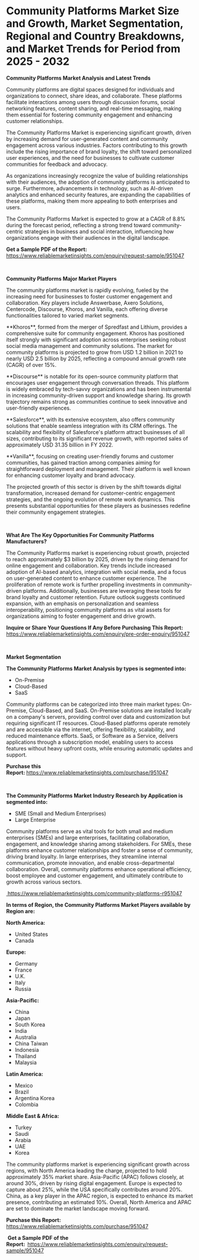<p><h1>Community Platforms Market Size and Growth, Market Segmentation, Regional and Country Breakdowns, and Market Trends for Period from 2025 -  2032</h1></p><p><strong>Community Platforms Market Analysis and Latest Trends</strong></p>
<p><p>Community platforms are digital spaces designed for individuals and organizations to connect, share ideas, and collaborate. These platforms facilitate interactions among users through discussion forums, social networking features, content sharing, and real-time messaging, making them essential for fostering community engagement and enhancing customer relationships.</p><p>The Community Platforms Market is experiencing significant growth, driven by increasing demand for user-generated content and community engagement across various industries. Factors contributing to this growth include the rising importance of brand loyalty, the shift toward personalized user experiences, and the need for businesses to cultivate customer communities for feedback and advocacy. </p><p>As organizations increasingly recognize the value of building relationships with their audiences, the adoption of community platforms is anticipated to surge. Furthermore, advancements in technology, such as AI-driven analytics and enhanced security features, are expanding the capabilities of these platforms, making them more appealing to both enterprises and users.</p><p>The Community Platforms Market is expected to grow at a CAGR of 8.8% during the forecast period, reflecting a strong trend toward community-centric strategies in business and social interaction, influencing how organizations engage with their audiences in the digital landscape.</p></p>
<p><strong>Get a Sample PDF of the Report:&nbsp;</strong> <a href="https://www.reliablemarketinsights.com/enquiry/request-sample/951047?utm_campaign=2639&utm_medium=2&utm_source=Github&utm_content=ia&utm_term=18042025&utm_id=community-platforms">https://www.reliablemarketinsights.com/enquiry/request-sample/951047</a></p>
<p>&nbsp;</p>
<p><strong>Community Platforms Major Market Players</strong></p>
<p><p>The community platforms market is rapidly evolving, fueled by the increasing need for businesses to foster customer engagement and collaboration. Key players include Answerbase, Axero Solutions, Centercode, Discourse, Khoros, and Vanilla, each offering diverse functionalities tailored to varied market segments. </p><p>**Khoros**, formed from the merger of Spredfast and Lithium, provides a comprehensive suite for community engagement. Khoros has positioned itself strongly with significant adoption across enterprises seeking robust social media management and community solutions. The market for community platforms is projected to grow from USD 1.2 billion in 2021 to nearly USD 2.5 billion by 2025, reflecting a compound annual growth rate (CAGR) of over 15%. </p><p>**Discourse** is notable for its open-source community platform that encourages user engagement through conversation threads. This platform is widely embraced by tech-savvy organizations and has been instrumental in increasing community-driven support and knowledge sharing. Its growth trajectory remains strong as communities continue to seek innovative and user-friendly experiences.</p><p>**Salesforce**, with its extensive ecosystem, also offers community solutions that enable seamless integration with its CRM offerings. The scalability and flexibility of Salesforce's platform attract businesses of all sizes, contributing to its significant revenue growth, with reported sales of approximately USD 31.35 billion in FY 2022.</p><p>**Vanilla**, focusing on creating user-friendly forums and customer communities, has gained traction among companies aiming for straightforward deployment and management. Their platform is well known for enhancing customer loyalty and brand advocacy.</p><p>The projected growth of this sector is driven by the shift towards digital transformation, increased demand for customer-centric engagement strategies, and the ongoing evolution of remote work dynamics. This presents substantial opportunities for these players as businesses redefine their community engagement strategies.</p></p>
<p>&nbsp;</p>
<p><strong>What Are The Key Opportunities For Community Platforms Manufacturers?</strong></p>
<p><p>The Community Platforms market is experiencing robust growth, projected to reach approximately $3 billion by 2025, driven by the rising demand for online engagement and collaboration. Key trends include increased adoption of AI-based analytics, integration with social media, and a focus on user-generated content to enhance customer experience. The proliferation of remote work is further propelling investments in community-driven platforms. Additionally, businesses are leveraging these tools for brand loyalty and customer retention. Future outlook suggests continued expansion, with an emphasis on personalization and seamless interoperability, positioning community platforms as vital assets for organizations aiming to foster engagement and drive growth.</p></p>
<p><strong>Inquire or Share Your Questions If Any Before Purchasing This Report:</strong> <a href="https://www.reliablemarketinsights.com/enquiry/pre-order-enquiry/951047?utm_campaign=2639&utm_medium=2&utm_source=Github&utm_content=ia&utm_term=18042025&utm_id=community-platforms">https://www.reliablemarketinsights.com/enquiry/pre-order-enquiry/951047</a></p>
<p>&nbsp;</p>
<p><strong>Market Segmentation</strong></p>
<p><strong>The Community Platforms Market Analysis by types is segmented into:</strong></p>
<p><ul><li>On-Premise</li><li>Cloud-Based</li><li>SaaS</li></ul></p>
<p><p>Community platforms can be categorized into three main market types: On-Premise, Cloud-Based, and SaaS. On-Premise solutions are installed locally on a company's servers, providing control over data and customization but requiring significant IT resources. Cloud-Based platforms operate remotely and are accessible via the internet, offering flexibility, scalability, and reduced maintenance efforts. SaaS, or Software as a Service, delivers applications through a subscription model, enabling users to access features without heavy upfront costs, while ensuring automatic updates and support.</p></p>
<p><strong>Purchase this Report:&nbsp;</strong><a href="https://www.reliablemarketinsights.com/purchase/951047?utm_campaign=2639&utm_medium=2&utm_source=Github&utm_content=ia&utm_term=18042025&utm_id=community-platforms">https://www.reliablemarketinsights.com/purchase/951047</a></p>
<p>&nbsp;</p>
<p><strong>The Community Platforms Market Industry Research by Application is segmented into:</strong></p>
<p><ul><li>SME (Small and Medium Enterprises)</li><li>Large Enterprise</li></ul></p>
<p><p>Community platforms serve as vital tools for both small and medium enterprises (SMEs) and large enterprises, facilitating collaboration, engagement, and knowledge sharing among stakeholders. For SMEs, these platforms enhance customer relationships and foster a sense of community, driving brand loyalty. In large enterprises, they streamline internal communication, promote innovation, and enable cross-departmental collaboration. Overall, community platforms enhance operational efficiency, boost employee and customer engagement, and ultimately contribute to growth across various sectors.</p></p>
<p><a href="https://www.reliablemarketinsights.com/community-platforms-r951047?utm_campaign=2639&utm_medium=2&utm_source=Github&utm_content=ia&utm_term=18042025&utm_id=community-platforms">&nbsp;https://www.reliablemarketinsights.com/community-platforms-r951047</a></p>
<p><strong>In terms of Region, the Community Platforms Market Players available by Region are:</strong></p>
<p>
    <p> <strong> North America: </strong>
        <ul>
            <li>United States</li>
            <li>Canada</li>
        </ul>
        </p> 
    <p> <strong> Europe: </strong>
        <ul>
            <li>Germany</li>
            <li>France</li>
            <li>U.K.</li>
            <li>Italy</li>
            <li>Russia</li>
        </ul>
        </p> 
    <p> <strong> Asia-Pacific: </strong>
        <ul>
            <li>China</li>
            <li>Japan</li>
            <li>South Korea</li>
            <li>India</li>
            <li>Australia</li>
            <li>China Taiwan</li>
            <li>Indonesia</li>
            <li>Thailand</li>
            <li>Malaysia</li>
        </ul>
        </p> 
    <p> <strong> Latin America: </strong>
        <ul>
            <li>Mexico</li>
            <li>Brazil</li>
            <li>Argentina Korea</li>
            <li>Colombia</li>
        </ul>
        </p> 
    <p> <strong> Middle East & Africa: </strong>
        <ul>
            <li>Turkey</li>
            <li>Saudi</li>
            <li>Arabia</li>
            <li>UAE</li>
            <li>Korea</li>
        </ul>
    </p>
    </p>
<p><p>The community platforms market is experiencing significant growth across regions, with North America leading the charge, projected to hold approximately 35% market share. Asia-Pacific (APAC) follows closely, at around 30%, driven by rising digital engagement. Europe is expected to capture about 25%, while the USA specifically contributes around 20%. China, as a key player in the APAC region, is expected to enhance its market presence, contributing an estimated 10%. Overall, North America and APAC are set to dominate the market landscape moving forward.</p></p>
<p><strong>Purchase this Report: </strong><a href="https://www.reliablemarketinsights.com/purchase/951047?utm_campaign=2639&utm_medium=2&utm_source=Github&utm_content=ia&utm_term=18042025&utm_id=community-platforms">https://www.reliablemarketinsights.com/purchase/951047</a></p>
<p>&nbsp;<strong>Get a Sample PDF of the Report:&nbsp;&nbsp;</strong><a href="https://www.reliablemarketinsights.com/enquiry/request-sample/951047?utm_campaign=2639&utm_medium=2&utm_source=Github&utm_content=ia&utm_term=18042025&utm_id=community-platforms">https://www.reliablemarketinsights.com/enquiry/request-sample/951047</a></p>
<p><strong></strong></p>
<p><p></p><p></p><p></p></p>